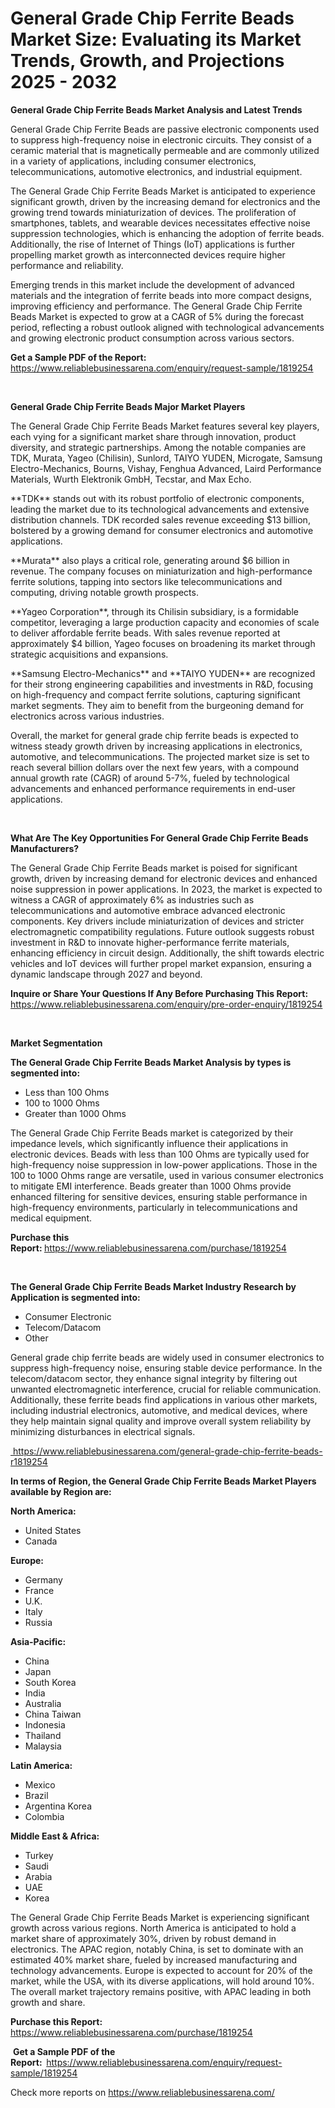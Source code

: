 <p><h1>General Grade Chip Ferrite Beads Market Size: Evaluating its Market Trends, Growth, and Projections 2025 - 2032</h1></p><p><strong>General Grade Chip Ferrite Beads Market Analysis and Latest Trends</strong></p>
<p><p>General Grade Chip Ferrite Beads are passive electronic components used to suppress high-frequency noise in electronic circuits. They consist of a ceramic material that is magnetically permeable and are commonly utilized in a variety of applications, including consumer electronics, telecommunications, automotive electronics, and industrial equipment. </p><p>The General Grade Chip Ferrite Beads Market is anticipated to experience significant growth, driven by the increasing demand for electronics and the growing trend towards miniaturization of devices. The proliferation of smartphones, tablets, and wearable devices necessitates effective noise suppression technologies, which is enhancing the adoption of ferrite beads. Additionally, the rise of Internet of Things (IoT) applications is further propelling market growth as interconnected devices require higher performance and reliability.</p><p>Emerging trends in this market include the development of advanced materials and the integration of ferrite beads into more compact designs, improving efficiency and performance. The General Grade Chip Ferrite Beads Market is expected to grow at a CAGR of 5% during the forecast period, reflecting a robust outlook aligned with technological advancements and growing electronic product consumption across various sectors.</p></p>
<p><strong>Get a Sample PDF of the Report:&nbsp;</strong> <a href="https://www.reliablebusinessarena.com/enquiry/request-sample/1819254?utm_campaign=2095&utm_medium=2&utm_source=Github&utm_content=ia&utm_term=13022025&utm_id=general-grade-chip-ferrite-beads">https://www.reliablebusinessarena.com/enquiry/request-sample/1819254</a></p>
<p>&nbsp;</p>
<p><strong>General Grade Chip Ferrite Beads Major Market Players</strong></p>
<p><p>The General Grade Chip Ferrite Beads Market features several key players, each vying for a significant market share through innovation, product diversity, and strategic partnerships. Among the notable companies are TDK, Murata, Yageo (Chilisin), Sunlord, TAIYO YUDEN, Microgate, Samsung Electro-Mechanics, Bourns, Vishay, Fenghua Advanced, Laird Performance Materials, Wurth Elektronik GmbH, Tecstar, and Max Echo.</p><p>**TDK** stands out with its robust portfolio of electronic components, leading the market due to its technological advancements and extensive distribution channels. TDK recorded sales revenue exceeding $13 billion, bolstered by a growing demand for consumer electronics and automotive applications.</p><p>**Murata** also plays a critical role, generating around $6 billion in revenue. The company focuses on miniaturization and high-performance ferrite solutions, tapping into sectors like telecommunications and computing, driving notable growth prospects.</p><p>**Yageo Corporation**, through its Chilisin subsidiary, is a formidable competitor, leveraging a large production capacity and economies of scale to deliver affordable ferrite beads. With sales revenue reported at approximately $4 billion, Yageo focuses on broadening its market through strategic acquisitions and expansions.</p><p>**Samsung Electro-Mechanics** and **TAIYO YUDEN** are recognized for their strong engineering capabilities and investments in R&D, focusing on high-frequency and compact ferrite solutions, capturing significant market segments. They aim to benefit from the burgeoning demand for electronics across various industries.</p><p>Overall, the market for general grade chip ferrite beads is expected to witness steady growth driven by increasing applications in electronics, automotive, and telecommunications. The projected market size is set to reach several billion dollars over the next few years, with a compound annual growth rate (CAGR) of around 5-7%, fueled by technological advancements and enhanced performance requirements in end-user applications.</p></p>
<p>&nbsp;</p>
<p><strong>What Are The Key Opportunities For General Grade Chip Ferrite Beads Manufacturers?</strong></p>
<p><p>The General Grade Chip Ferrite Beads market is poised for significant growth, driven by increasing demand for electronic devices and enhanced noise suppression in power applications. In 2023, the market is expected to witness a CAGR of approximately 6% as industries such as telecommunications and automotive embrace advanced electronic components. Key drivers include miniaturization of devices and stricter electromagnetic compatibility regulations. Future outlook suggests robust investment in R&D to innovate higher-performance ferrite materials, enhancing efficiency in circuit design. Additionally, the shift towards electric vehicles and IoT devices will further propel market expansion, ensuring a dynamic landscape through 2027 and beyond.</p></p>
<p><strong>Inquire or Share Your Questions If Any Before Purchasing This Report:</strong> <a href="https://www.reliablebusinessarena.com/enquiry/pre-order-enquiry/1819254?utm_campaign=2095&utm_medium=2&utm_source=Github&utm_content=ia&utm_term=13022025&utm_id=general-grade-chip-ferrite-beads">https://www.reliablebusinessarena.com/enquiry/pre-order-enquiry/1819254</a></p>
<p>&nbsp;</p>
<p><strong>Market Segmentation</strong></p>
<p><strong>The General Grade Chip Ferrite Beads Market Analysis by types is segmented into:</strong></p>
<p><ul><li>Less than 100 Ohms</li><li>100 to 1000 Ohms</li><li>Greater than 1000 Ohms</li></ul></p>
<p><p>The General Grade Chip Ferrite Beads market is categorized by their impedance levels, which significantly influence their applications in electronic devices. Beads with less than 100 Ohms are typically used for high-frequency noise suppression in low-power applications. Those in the 100 to 1000 Ohms range are versatile, used in various consumer electronics to mitigate EMI interference. Beads greater than 1000 Ohms provide enhanced filtering for sensitive devices, ensuring stable performance in high-frequency environments, particularly in telecommunications and medical equipment.</p></p>
<p><strong>Purchase this Report:&nbsp;</strong><a href="https://www.reliablebusinessarena.com/purchase/1819254?utm_campaign=2095&utm_medium=2&utm_source=Github&utm_content=ia&utm_term=13022025&utm_id=general-grade-chip-ferrite-beads">https://www.reliablebusinessarena.com/purchase/1819254</a></p>
<p>&nbsp;</p>
<p><strong>The General Grade Chip Ferrite Beads Market Industry Research by Application is segmented into:</strong></p>
<p><ul><li>Consumer Electronic</li><li>Telecom/Datacom</li><li>Other</li></ul></p>
<p><p>General grade chip ferrite beads are widely used in consumer electronics to suppress high-frequency noise, ensuring stable device performance. In the telecom/datacom sector, they enhance signal integrity by filtering out unwanted electromagnetic interference, crucial for reliable communication. Additionally, these ferrite beads find applications in various other markets, including industrial electronics, automotive, and medical devices, where they help maintain signal quality and improve overall system reliability by minimizing disturbances in electrical signals.</p></p>
<p><a href="https://www.reliablebusinessarena.com/general-grade-chip-ferrite-beads-r1819254?utm_campaign=2095&utm_medium=2&utm_source=Github&utm_content=ia&utm_term=13022025&utm_id=general-grade-chip-ferrite-beads">&nbsp;https://www.reliablebusinessarena.com/general-grade-chip-ferrite-beads-r1819254</a></p>
<p><strong>In terms of Region, the General Grade Chip Ferrite Beads Market Players available by Region are:</strong></p>
<p>
    <p> <strong> North America: </strong>
        <ul>
            <li>United States</li>
            <li>Canada</li>
        </ul>
        </p> 
    <p> <strong> Europe: </strong>
        <ul>
            <li>Germany</li>
            <li>France</li>
            <li>U.K.</li>
            <li>Italy</li>
            <li>Russia</li>
        </ul>
        </p> 
    <p> <strong> Asia-Pacific: </strong>
        <ul>
            <li>China</li>
            <li>Japan</li>
            <li>South Korea</li>
            <li>India</li>
            <li>Australia</li>
            <li>China Taiwan</li>
            <li>Indonesia</li>
            <li>Thailand</li>
            <li>Malaysia</li>
        </ul>
        </p> 
    <p> <strong> Latin America: </strong>
        <ul>
            <li>Mexico</li>
            <li>Brazil</li>
            <li>Argentina Korea</li>
            <li>Colombia</li>
        </ul>
        </p> 
    <p> <strong> Middle East & Africa: </strong>
        <ul>
            <li>Turkey</li>
            <li>Saudi</li>
            <li>Arabia</li>
            <li>UAE</li>
            <li>Korea</li>
        </ul>
    </p>
    </p>
<p><p>The General Grade Chip Ferrite Beads Market is experiencing significant growth across various regions. North America is anticipated to hold a market share of approximately 30%, driven by robust demand in electronics. The APAC region, notably China, is set to dominate with an estimated 40% market share, fueled by increased manufacturing and technology advancements. Europe is expected to account for 20% of the market, while the USA, with its diverse applications, will hold around 10%. The overall market trajectory remains positive, with APAC leading in both growth and share.</p></p>
<p><strong>Purchase this Report: </strong><a href="https://www.reliablebusinessarena.com/purchase/1819254?utm_campaign=2095&utm_medium=2&utm_source=Github&utm_content=ia&utm_term=13022025&utm_id=general-grade-chip-ferrite-beads">https://www.reliablebusinessarena.com/purchase/1819254</a></p>
<p>&nbsp;<strong>Get a Sample PDF of the Report:&nbsp;&nbsp;</strong><a href="https://www.reliablebusinessarena.com/enquiry/request-sample/1819254?utm_campaign=2095&utm_medium=2&utm_source=Github&utm_content=ia&utm_term=13022025&utm_id=general-grade-chip-ferrite-beads">https://www.reliablebusinessarena.com/enquiry/request-sample/1819254</a></p>
<p><strong></strong></p>
<p>Check more reports on <a href="https://www.reliablebusinessarena.com/?utm_campaign=2095&utm_medium=2&utm_source=Github&utm_content=ia&utm_term=13022025&utm_id=general-grade-chip-ferrite-beads">https://www.reliablebusinessarena.com/</a></p>